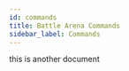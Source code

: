 ```yaml
---
id: commands
title: Battle Arena Commands
sidebar_label: Commands
---
```


this is another document
